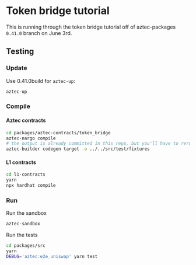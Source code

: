 # Token bridge tutorial

This is running through the token bridge tutorial off of aztec-packages `0.41.0` branch on June 3rd.

## Testing

### Update

Use 0.41.0build for `aztec-up`:

```bash
aztec-up
```

### Compile

#### Aztec contracts

```bash
cd packages/aztec-contracts/token_bridge
aztec-nargo compile
# the output is already committed in this repo, but you'll have to rerun this if you change anything in the contract
aztec-builder codegen target -o ../../src/test/fixtures
```

#### L1 contracts

```bash
cd l1-contracts
yarn
npx hardhat compile
```

### Run

Run the sandbox

```bash
aztec-sandbox
```

Run the tests

```bash
cd packages/src
yarn
DEBUG='aztec:e2e_uniswap' yarn test
```
